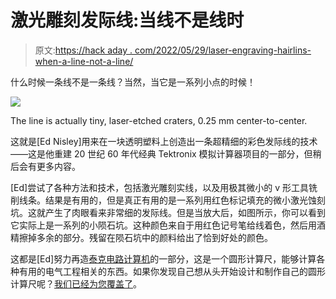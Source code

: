 # 激光雕刻发际线:当线不是线时

> 原文:[https://hack aday . com/2022/05/29/laser-engraving-hairlins-when-a-line-not-a-line/](https://hackaday.com/2022/05/29/laser-engraving-hairlines-when-a-line-isnt-a-line/)

什么时候一条线不是一条线？当然，当它是一系列小点的时候！

[![](../Images/a2dcd7d61f3ee780d37896c104c0f915.png)](https://hackaday.com/wp-content/uploads/2022/05/Laser-etched-red-Hairline-closeup.png)

The line is actually tiny, laser-etched craters, 0.25 mm center-to-center.

这就是[Ed Nisley]用来在一块透明塑料上创造出一条超精细的彩色发际线的技术——这是他重建 20 世纪 60 年代经典 Tektronix 模拟计算器项目的一部分，但稍后会有更多内容。

[Ed]尝试了各种方法和技术，包括激光雕刻实线，以及用极其微小的 v 形工具铣削线条。结果是有用的，但是真正有用的是一系列用红色标记填充的微小激光蚀刻坑。这就产生了肉眼看来非常细的发际线。但是当放大后，如图所示，你可以看到它实际上是一系列的小陨石坑。这种颜色来自于用红色记号笔给线着色，然后用酒精擦掉多余的部分。残留在陨石坑中的颜料给出了恰到好处的颜色。

这都是[Ed]努力再造[泰克电路计算机](https://softsolder.com/homage-tektronix-circuit-computer/)的一部分，这是一个圆形计算尺，能够计算各种有用的电气工程相关的东西。如果你发现自己想从头开始设计和制作自己的圆形计算尺呢？[我们已经为您覆盖了](https://hackaday.com/2021/09/25/design-and-build-your-own-circular-slide-rule/)。